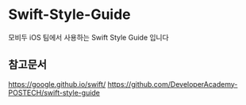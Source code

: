 # Swift-Style-Guide
모비두 iOS 팀에서 사용하는 Swift Style Guide 입니다


## 참고문서
https://google.github.io/swift/
https://github.com/DeveloperAcademy-POSTECH/swift-style-guide
